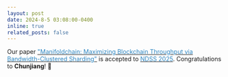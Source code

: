 ```yaml
---
layout: post
date: 2024-8-5 03:08:00-0400
inline: true
related_posts: false
---
```


Our paper [<span style="color: #2E86C1;">"Manifoldchain: Maximizing Blockchain Throughput via Bandwidth-Clustered Sharding"</span>](https://www.arxiv.org/abs/2407.16295) is accepted to [<span style="color: #2E86C1;">NDSS 2025</span>](https://www.ndss-symposium.org/ndss2025/). Congratulations to **Chunjiang**! :rocket: